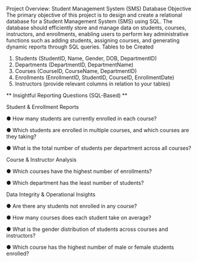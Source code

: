 Project Overview: Student Management System (SMS) Database 
Objective 
The primary objective of this project is to design and create a relational database for a Student 
Management System (SMS) using SQL. The database should efficiently store and manage data on 
students, courses, instructors, and enrollments, enabling users to perform key administrative functions 
such as adding students, assigning courses, and generating dynamic reports through SQL queries. 
Tables to be Created 
1. Students (StudentID, Name, Gender, DOB, DepartmentID) 
2. Departments (DepartmentID, DepartmentName) 
3. Courses (CourseID, CourseName, DepartmentID) 
4. Enrollments (EnrollmentID, StudentID, CourseID, EnrollmentDate) 
5. Instructors (provide relevant columns in relation to your tables)



** 
Insightful Reporting Questions (SQL-Based) **

Student & Enrollment Reports 

● How many students are currently enrolled in each course?

● Which students are enrolled in multiple courses, and which courses are they taking?

● What is the total number of students per department across all courses?

Course & Instructor Analysis 

● Which courses have the highest number of enrollments? 

● Which department has the least number of students? 

Data Integrity & Operational Insights 

● Are there any students not enrolled in any course? 

● How many courses does each student take on average? 

● What is the gender distribution of students across courses and instructors? 

● Which course has the highest number of male or female students enrolled?
